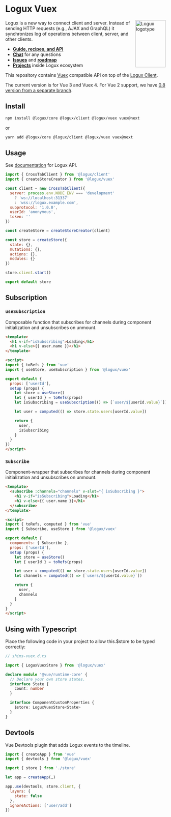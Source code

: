 # Logux Vuex

<img align="right" width="95" height="148" title="Logux logotype"
     src="https://logux.io/branding/logotype.svg">

Logux is a new way to connect client and server. Instead of sending
HTTP requests (e.g., AJAX and GraphQL) it synchronizes log of operations
between client, server, and other clients.

* **[Guide, recipes, and API](https://logux.io/)**
* **[Chat](https://gitter.im/logux/logux)** for any questions
* **[Issues](https://github.com/logux/logux/issues)**
  and **[roadmap](https://github.com/orgs/logux/projects/1)**
* **[Projects](https://logux.io/guide/architecture/parts/)**
  inside Logux ecosystem

This repository contains [Vuex] compatible API on top of the [Logux Client].

The current version is for Vue 3 and Vuex 4.
For Vue 2 support, we have [0.8 version from a separate branch](https://github.com/logux/vuex/tree/0.8).

[Vuex]: https://vuex.vuejs.org
[Logux Client]: https://github.com/logux/client
[logux.io]: https://logux.io/

## Install

```sh
npm install @logux/core @logux/client @logux/vuex vuex@next
```
or
```sh
yarn add @logux/core @logux/client @logux/vuex vuex@next
```

## Usage

See [documentation] for Logux API.

[documentation]: https://github.com/logux/docs

```js
import { CrossTabClient } from '@logux/client'
import { createStoreCreator } from '@logux/vuex'

const client = new CrossTabClient({
  server: process.env.NODE_ENV === 'development'
    ? 'ws://localhost:31337'
    : 'wss://logux.example.com',
  subprotocol: '1.0.0',
  userId: 'anonymous',
  token: ''
})

const createStore = createStoreCreator(client)

const store = createStore({
  state: {},
  mutations: {},
  actions: {},
  modules: {}
})

store.client.start()

export default store
```

## Subscription

### `useSubscription`

Composable function that subscribes for channels during component initialization and unsubscribes on unmount.

```html
<template>
  <h1 v-if="isSubscribing">Loading</h1>
  <h1 v-else>{{ user.name }}</h1>
</template>

<script>
import { toRefs } from 'vue'
import { useStore, useSubscription } from '@logux/vuex'

export default {
  props: ['userId'],
  setup (props) {
    let store = useStore()
    let { userId } = toRefs(props)
    let isSubscribing = useSubscription(() => [`user/${userId.value}`])

    let user = computed(() => store.state.users[userId.value])

    return {
      user,
      isSubscribing
    }
  }
})
</script>
```

### `Subscribe`

Component-wrapper that subscribes for channels during component initialization and unsubscribes on unmount.

```html
<template>
  <subscribe :channels="channels" v-slot="{ isSubscribing }">
    <h1 v-if="isSubscribing">Loading</h1>
    <h1 v-else>{{ user.name }}</h1>
  </subscribe>
</template>

<script>
import { toRefs, computed } from 'vue'
import { Subscribe, useStore } from '@logux/vuex'

export default {
  components: { Subscribe },
  props: ['userId'],
  setup (props) {
    let store = useStore()
    let { userId } = toRefs(props)

    let user = computed(() => store.state.users[userId.value])
    let channels = computed(() => [`users/${userId.value}`])

    return {
      user,
      channels
    }
  }
}
</script>
```

## Using with Typescript

Place the following code in your project to allow this.$store to be typed correctly:

```ts
// shims-vuex.d.ts

import { LoguxVuexStore } from '@logux/vuex'

declare module '@vue/runtime-core' {
  // Declare your own store states.
  interface State {
    count: number
  }

  interface ComponentCustomProperties {
    $store: LoguxVuexStore<State>
  }
}
```

## Devtools

Vue Devtools plugin that adds Logux events to the timeline.

```js
import { createApp } from 'vue'
import { devtools } from '@logux/vuex'

import { store } from './store'

let app = createApp(…)

app.use(devtools, store.client, {
  layers: {
    state: false
  },
  ignoreActions: ['user/add']
})
```
